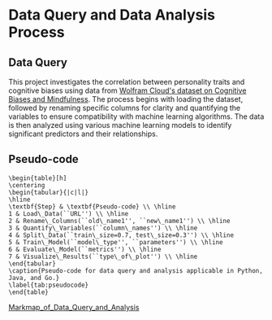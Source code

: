 # Data Query and Data Analysis Process
## Data Query
This project investigates the correlation between personality traits and cognitive biases using data from [Wolfram Cloud's dataset on Cognitive Biases and Mindfulness](https://datarepository.wolframcloud.com/resources/Philip%20Z.%20Maymin_Data-for-Maymin--Langer-2021-Cognitive-Biases-and-Mindfulness/). The process begins with loading the dataset, followed by renaming specific columns for clarity and quantifying the variables to ensure compatibility with machine learning algorithms. The data is then analyzed using various machine learning models to identify significant predictors and their relationships.

## Pseudo-code
```
\begin{table}[h]
\centering
\begin{tabular}{|c|l|}
\hline
\textbf{Step} & \textbf{Pseudo-code} \\ \hline
1 & Load\_Data(``URL'') \\ \hline
2 & Rename\_Columns(``old\_name1'', ``new\_name1'') \\ \hline
3 & Quantify\_Variables(``column\_names'') \\ \hline
4 & Split\_Data(``train\_size=0.7, test\_size=0.3'') \\ \hline
5 & Train\_Model(``model\_type'', ``parameters'') \\ \hline
6 & Evaluate\_Model(``metrics'') \\ \hline
7 & Visualize\_Results(``type\_of\_plot'') \\ \hline
\end{tabular}
\caption{Pseudo-code for data query and analysis applicable in Python, Java, and Go.}
\label{tab:pseudocode}
\end{table}
```
[Markmap_of_Data_Query_and_Analysis](https://github.com/Rising-Stars-by-Sunshine/STATS201_Qinyi_Chen_Final_Project/edit/main/Code/mark_code.png)
